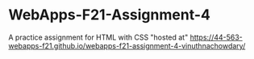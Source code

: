 # WebApps-F21-Assignment-4
A practice assignment for HTML with CSS
"hosted at" https://44-563-webapps-f21.github.io/webapps-f21-assignment-4-vinuthnachowdary/
